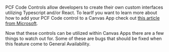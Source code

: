 PCF Code Controls allow developers to create their own custom interfaces utilizing Typescript and/or React.  To learIf you want to learn more about how to add your PCF Code control to a Canvas App check out [this article from Microsoft]([https://docs.microsoft.com/en-us/powerapps/developer/component-framework/component-framework-for-canvas-apps](https://docs.microsoft.com/en-us/powerapps/developer/component-framework/component-framework-for-canvas-apps)).

Now that these controls can be utilized within Canvas Apps there are a few things to watch out for. Some of these are bugs that should be fixed when this feature come to General Availability.
<!--stackedit_data:
eyJoaXN0b3J5IjpbMTE4NTk1NTc2MF19
-->